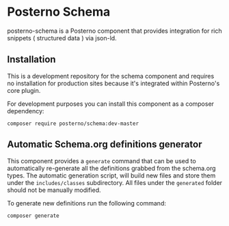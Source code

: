 # Posterno Schema
posterno-schema is a Posterno component that provides integration for rich snippets ( structured data ) via json-ld.

## Installation

This is a development repository for the schema component and requires no installation for production sites because it's integrated within Posterno's core plugin.

For development purposes you can install this component as a composer dependency:

```
composer require posterno/schema:dev-master
```

## Automatic Schema.org definitions generator

This component provides a `generate` command that can be used to automatically re-generate all the definitions grabbed from the schema.org types. The automatic generation script, will build new files and store them under the `includes/classes` subdirectory. All files under the `generated` folder should not be manually modified.

To generate new definitions run the following command:

```
composer generate
```
